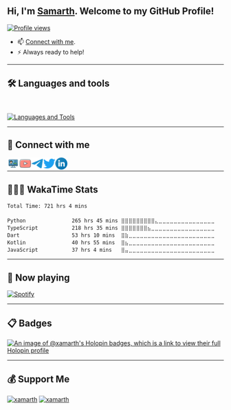 ## Hi, I'm [Samarth](https://samarth.site). Welcome to my GitHub Profile!

[![Profile views](https://komarev.com/ghpvc/?username=xamarth&label=Profile%20views&style=for-the-badge)](https://github.com/xamarth)

- 📫 [Connect with me](#-connect-with-me).
- ⚡ Always ready to help!

---

## 🛠️ Languages and tools

</br>

[![Languages and Tools](https://skillicons.dev/icons?i=androidstudio,bash,vscode,docker,git,github,linux,heroku,arduino,redis,mongodb,java,html,py,c,ts,js,deno,flutter,fastapi&perline=10)](https://samarth.site)

---

## 🔗 Connect with me

<a href="https://samarth.site" class="padded"><img align="left" alt="https://samarth.site" width="28px" src="./res/website.png" /></a>
<a href="https://youtube.com/samarthkosta" class="padded"><img align="left" alt="xamarth" width="28px" src="./res/youtube.png" /></a>
<a href="https://telegram.dog/riotoreo" class="padded"><img align="left" alt="xamarth" width="28px" src="./res/telegram.png" /></a>
<a href="https://x.com/xamarthkosta" class="padded"><img align="left" alt="xamarth" width="28px" src="./res/twitter.png" /></a>
<a href="https://linkedin.com/in/samarthkosta" class="padded"><img align="left" alt="xamarth" width="28px" src="./res/linkedin.png" /></a>
</br>

---

<!-- ## 📊 Stats -->
<!-- [![Metrics](./)](https://samarth.site) -->

## 👨🏻‍💻 WakaTime Stats

```txt
Total Time: 721 hrs 4 mins

Python               265 hrs 45 mins ⣿⣿⣿⣿⣿⣿⣿⣿⣿⣄⣀⣀⣀⣀⣀⣀⣀⣀⣀⣀⣀⣀⣀⣀⣀   36.86 %
TypeScript           218 hrs 35 mins ⣿⣿⣿⣿⣿⣿⣿⣦⣀⣀⣀⣀⣀⣀⣀⣀⣀⣀⣀⣀⣀⣀⣀⣀⣀   30.31 %
Dart                 53 hrs 10 mins  ⣿⣷⣀⣀⣀⣀⣀⣀⣀⣀⣀⣀⣀⣀⣀⣀⣀⣀⣀⣀⣀⣀⣀⣀⣀   07.38 %
Kotlin               40 hrs 55 mins  ⣿⣦⣀⣀⣀⣀⣀⣀⣀⣀⣀⣀⣀⣀⣀⣀⣀⣀⣀⣀⣀⣀⣀⣀⣀   05.68 %
JavaScript           37 hrs 4 mins   ⣿⣤⣀⣀⣀⣀⣀⣀⣀⣀⣀⣀⣀⣀⣀⣀⣀⣀⣀⣀⣀⣀⣀⣀⣀   05.14 %
```

---

<!-- ## 👨‍💻 LOC -->

<!-- [![Lines of Code](https://api.githubtrends.io/user/svg/xamarth/langs?time_range=one_year&include_private=True&loc_metric=changed&theme=dark)](https://samarth.site) -->

<!-- --- -->

## 🎵 Now playing

[![Spotify](https://spotify-readme-new-lyart.vercel.app/api?theme=dark&rainbow=true&scan=true)](https://open.spotify.com/user/31za6m6kztwbs3u4olu3rqzist6a)

---

## 📋 Badges

[![An image of @xamarth's Holopin badges, which is a link to view their full Holopin profile](https://holopin.me/xamarth)](https://holopin.io/@xamarth)

---

## 💰 Support Me

<!-- <a href="https://ko-fi.com/xamarth" class="padded"><img height="35" style="border:0px;height:35px;" alt="xamarth" src="https://az743702.vo.msecnd.net/cdn/kofi3.png?v=0" /></a> -->

<a href="https://www.paypal.me/xamarth" class="padded"><img height="35" style="border:0px;height:35px;" alt="xamarth" src="https://cdn.rawgit.com/twolfson/paypal-github-button/1.0.0/dist/button.svg" /></a>
<a href="https://www.digitalocean.com/?refcode=a3b68f6ecb3c&utm_campaign=Referral_Invite&utm_medium=Referral_Program&utm_source=badge"><img height="35" style="border:0px;height:35px;" alt="xamarth" src="https://web-platforms.sfo2.cdn.digitaloceanspaces.com/WWW/Badge%202.svg" alt="DigitalOcean Referral Badge" /></a>
